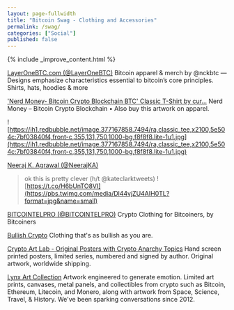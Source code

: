 ```yaml
---
layout: page-fullwidth
title: "Bitcoin Swag - Clothing and Accessories"
permalink: /swag/
categories: ["Social"]
published: false
---
```


{% include _improve_content.html %}


[LayerOneBTC.com (@LayerOneBTC)](https://twitter.com/LayerOneBTC)
Bitcoin apparel & merch by @nckbtc — Designs emphasize characteristics essential to bitcoin’s core principles. Shirts, hats, hoodies & more

['Nerd Money- Bitcoin Crypto Blockchain BTC' Classic T-Shirt by cur...](https://www.redbubble.com/people/curbapparel/works/26597494-nerd-money-bitcoin-crypto-blockchain-btc?p=classic-tee)
Nerd Money – Bitcoin Crypto Blockchain • Also buy this artwork on apparel.

![https://ih1.redbubble.net/image.377167858.7494/ra,classic_tee,x2100,5e504c:7bf03840f4,front-c,355,131,750,1000-bg,f8f8f8.lite-1u1.jpg](https://ih1.redbubble.net/image.377167858.7494/ra,classic_tee,x2100,5e504c:7bf03840f4,front-c,355,131,750,1000-bg,f8f8f8.lite-1u1.jpg)

[Neeraj K. Agrawal (@NeerajKA)](https://twitter.com/NeerajKA/status/1035327501650853893)
  > ok this is pretty clever (h/t @kateclarktweets) ![https://t.co/H6bUnTO8VI](https://pbs.twimg.com/media/Dl44vjZU4AIH0TL?format=jpg&name=small)

[BITCOINTELPRO (@BITCOINTELPRO)](https://twitter.com/BITCOINTELPRO)
Crypto Clothing for Bitcoiners, by Bitcoiners

[Bullish Crypto](https://cryptophones.myshopify.com/)
Clothing that's as bullish as you are.

[Crypto Art Lab - Original Posters with Crypto Anarchy Topics](http://www.cryptoartlab.com/postershop/)
Hand screen printed posters, limited series, numbered and signed by author. Original artwork, worldwide shipping.

[Lynx Art Collection](https://lynxartcollection.com/)
Artwork engineered to generate emotion. Limited art prints, canvases, metal panels, and collectibles from crypto such as Bitcoin, Ethereum, Litecoin, and Monero, along with artwork from Space, Science, Travel, & History. We've been sparking conversations since 2012.